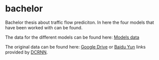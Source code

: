 # bachelor
Bachelor thesis about traffic flow prediciton.
In here the four models that have been worked with can be found. 

The data for the different models can be found here: [Models data](https://drive.google.com/drive/folders/1oM29OZrQfGAk-J2EvEO71PWYB1KT-OPw?usp=sharing)

The original data can be found here:
[Google Drive](https://drive.google.com/open?id=10FOTa6HXPqX8Pf5WRoRwcFnW9BrNZEIX) or [Baidu Yun](https://pan.baidu.com/s/14Yy9isAIZYdU__OYEQGa_g) links provided by [DCRNN](https://github.com/liyaguang/DCRNN).